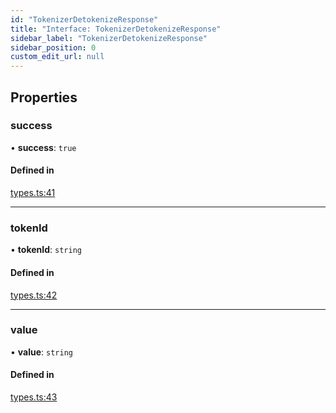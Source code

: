 ```yaml
---
id: "TokenizerDetokenizeResponse"
title: "Interface: TokenizerDetokenizeResponse"
sidebar_label: "TokenizerDetokenizeResponse"
sidebar_position: 0
custom_edit_url: null
---
```


## Properties

### success

• **success**: ``true``

#### Defined in

[types.ts:41](https://github.com/refinery-labs/lunasec-monorepo/blob/cbb354b/js/sdks/packages/tokenizer-sdk/src/types.ts#L41)

___

### tokenId

• **tokenId**: `string`

#### Defined in

[types.ts:42](https://github.com/refinery-labs/lunasec-monorepo/blob/cbb354b/js/sdks/packages/tokenizer-sdk/src/types.ts#L42)

___

### value

• **value**: `string`

#### Defined in

[types.ts:43](https://github.com/refinery-labs/lunasec-monorepo/blob/cbb354b/js/sdks/packages/tokenizer-sdk/src/types.ts#L43)
